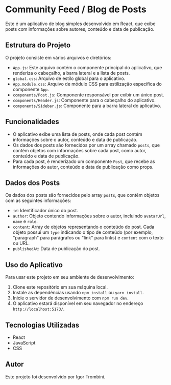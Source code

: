 # Community Feed / Blog de Posts

Este é um aplicativo de blog simples desenvolvido em React, que exibe posts com informações sobre autores, conteúdo e data de publicação.

## Estrutura do Projeto

O projeto consiste em vários arquivos e diretórios:

- `App.js`: Este arquivo contém o componente principal do aplicativo, que renderiza o cabeçalho, a barra lateral e a lista de posts.
- `global.css`: Arquivo de estilo global para o aplicativo.
- `App.module.css`: Arquivo de módulo CSS para estilização específica do componente `App`.
- `components/Post.js`: Componente responsável por exibir um único post.
- `components/Header.js`: Componente para o cabeçalho do aplicativo.
- `components/Sidebar.js`: Componente para a barra lateral do aplicativo.

## Funcionalidades

- O aplicativo exibe uma lista de posts, onde cada post contém informações sobre o autor, conteúdo e data de publicação.
- Os dados dos posts são fornecidos por um array chamado `posts`, que contém objetos com informações sobre cada post, como autor, conteúdo e data de publicação.
- Para cada post, é renderizado um componente `Post`, que recebe as informações do autor, conteúdo e data de publicação como props.

## Dados dos Posts

Os dados dos posts são fornecidos pelo array `posts`, que contém objetos com as seguintes informações:

- `id`: Identificador único do post.
- `author`: Objeto contendo informações sobre o autor, incluindo `avatarUrl`, `name` e `role`.
- `content`: Array de objetos representando o conteúdo do post. Cada objeto possui um `type` indicando o tipo de conteúdo (por exemplo, "paragraph" para parágrafos ou "link" para links) e `content` com o texto ou URL.
- `publishedAt`: Data de publicação do post.

## Uso do Aplicativo

Para usar este projeto em seu ambiente de desenvolvimento:

1. Clone este repositório em sua máquina local.
2. Instale as dependências usando `npm install` ou `yarn install`.
3. Inicie o servidor de desenvolvimento com `npm run dev`.
4. O aplicativo estará disponível em seu navegador no endereço `http://localhost:5173/`.

## Tecnologias Utilizadas

- React
- JavaScript
- CSS

## Autor

Este projeto foi desenvolvido por Igor Trombini.
